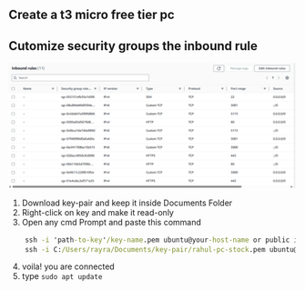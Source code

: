 ## Create a t3 micro free tier pc
## Cutomize security groups the inbound rule
![alt text](images/image1.png)


1. Download key-pair and keep it inside Documents Folder
2. Right-click on key and make it read-only
3. Open any cmd Prompt and paste this command
```bat
    ssh -i 'path-to-key'/key-name.pem ubuntu@your-host-name or public ipv4 address
    ssh -i C:/Users/rayra/Documents/key-pair/rahul-pc-stock.pem ubuntu@ec2-51-20-52-210.eu-north-1.compute.amazonaws.com
```

4. voila! you are connected
5. type `sudo apt update`
